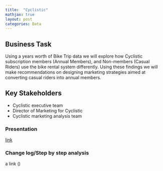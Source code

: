 ```yaml
---
title:  "Cyclistic"
mathjax: true
layout: post
categories: Data
---
```


## Business Task

Using a years worth of Bike Trip data we will explore how Cyclistic subscription members (Annual Members), and Non-members (Casual Riders) use the bike rental system differently. Using these findings we will make recommendations on designing marketing strategies aimed at converting casual riders into annual members.

## Key Stakeholders

- Cyclistic executive team
- Director of Marketing for Cyclistic
- Cyclistic marketing analysis team


### Presentation

[link](https://docs.google.com/presentation/d/1imWHT5RXWlRiVirWUIe-Qlg8lHfqHvpiMzy0N7c8Yu4/present#slide=id.p)

### Change log/Step by step analysis

a link ()
